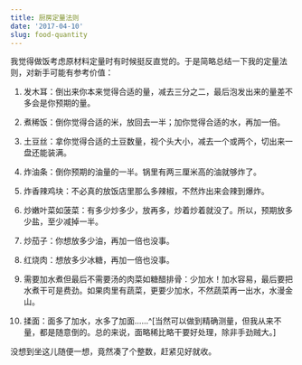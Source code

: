 ```yaml
---
title: 厨房定量法则
date: '2017-04-10'
slug: food-quantity
---
```


我觉得做饭考虑原材料定量时有时候挺反直觉的。于是简略总结一下我的定量法则，对新手可能有参考价值：

1. 发木耳：倒出来你本来觉得合适的量，减去三分之二，最后泡发出来的量差不多会是你预期的量。

1. 煮稀饭：倒你觉得合适的米，放回去一半；加你觉得合适的水，再加一倍。

1. 土豆丝：拿你觉得合适的土豆数量，视个头大小，减去一个或两个，切出来一盘还能装满。

1. 炸油条：倒你预期的油量的一半。锅里有两三厘米高的油就够炸了。

1. 炸香辣鸡块：不必真的放饭店里那么多辣椒，不然炸出来会辣到爆炸。

1. 炒嫩叶菜如菠菜：有多少炒多少，放再多，炒着炒着就没了。所以，预期放多少盐，至少减掉一半。

1. 炒茄子：你想放多少油，再加一倍也没事。

1. 红烧肉：想放多少冰糖，再加一倍也没事。

1. 需要加水煮但最后不需要汤的肉菜如糖醋排骨：少加水！加水容易，最后要把水煮干可是费劲。如果肉里有蔬菜，更要少加水，不然蔬菜再一出水，水漫金山。

1. 揉面：面多了加水，水多了加面……^[当然可以做到精确测量，但我从来不量，都是随意倒的。总的来说，面略稀比略干要好处理，除非手劲贼大。]

没想到坐这儿随便一想，竟然凑了个整数，赶紧见好就收。
